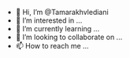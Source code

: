 - 👋 Hi, I’m @Tamarakhvlediani
- 👀 I’m interested in ...
- 🌱 I’m currently learning ...
- 💞️ I’m looking to collaborate on ...
- 📫 How to reach me ...

<!---
Tamarakhvlediani/Tamarakhvlediani is a ✨ special ✨ repository because its `README.md` (this file) appears on your GitHub profile.
You can click the Preview link to take a look at your changes.
--->
